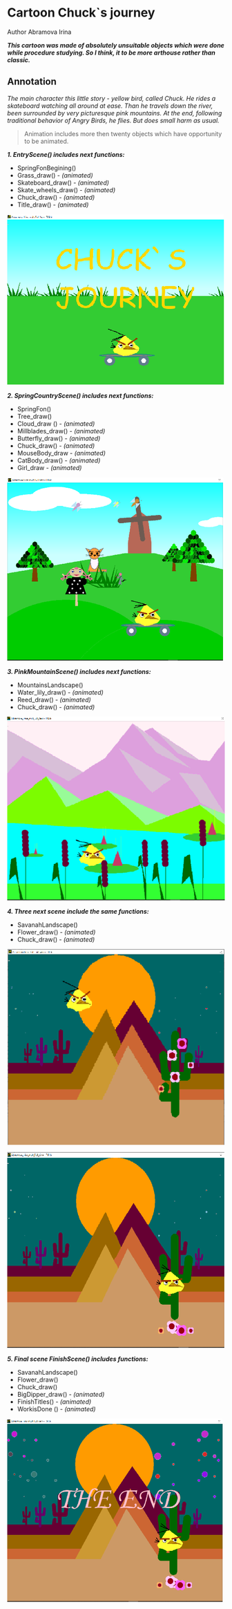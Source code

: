 # Cartoon Chuck`s journey
Author Abramova Irina

***This cartoon was made of absolutely unsuitable objects which were done while procedure studying.
So I think, it to be more arthouse rather than classic.***

## Annotation

*The main character this little story - yellow bird, called Chuck.
He rides a skateboard watching all around at ease.
Than he travels down the river, been surrounded by very picturesque pink mountains.
At the end, following traditional behavior of Angry Birds, he flies.
But does small  harm  as usual.*

>Animation includes more then twenty objects which have opportunity to be animated.

***1. EntryScene() includes next functions:***
- SpringFonBegining()
- Grass_draw() - *(animated)*
- Skateboard_draw() - *(animated)*
- Skate_wheels_draw() - *(animated)*
- Chuck_draw() - *(animated)*
- Title_draw() - *(animated)*

![EntryScene](https://github.com/AbraCobra/Cartoon_Chuck_journey/blob/main/PICTURES/EntryScene.png)

***2. SpringCountryScene() includes next functions:***
- SpringFon()
- Tree_draw()
- Cloud_draw ()  - *(animated)*
- Millblades_draw() - *(animated)*
- Butterfly_draw()  - *(animated)*
- Chuck_draw() - *(animated)*
- MouseBody_draw - *(animated)*
- CatBody_draw() - *(animated)*
- Girl_draw - *(animated)*

![SpringCountryScene](https://github.com/AbraCobra/Cartoon_Chuck_journey/blob/main/PICTURES/SpringCountryScene.png)

***3. PinkMountainScene() includes next functions:***
- MountainsLandscape()
- Water_lily_draw() - *(animated)*  
- Reed_draw()   - *(animated)*
- Chuck_draw() - *(animated)*

![PinkMountainScene](https://github.com/AbraCobra/Cartoon_Chuck_journey/blob/main/PICTURES/PinkMountainScene.png)

***4. Three next scene include the same functions:***
- SavanahLandscape()
- Flower_draw()  - *(animated)*
- Chuck_draw()  - *(animated)*

![NightSavanahScene](https://github.com/AbraCobra/Cartoon_Chuck_journey/blob/main/PICTURES/NightSavanahScene.png)


![NightSavanahSceneEndFalling](https://github.com/AbraCobra/Cartoon_Chuck_journey/blob/main/PICTURES/NightSavanahSceneEndFalling.png)

***5. Final scene FinishScene()
includes functions:***
- SavanahLandscape()
- Flower_draw()
- Chuck_draw()
- BigDipper_draw() - *(animated)*
- FinishTitles() - *(animated)*
- WorkisDone () - *(animated)*

![FinishScene](https://github.com/AbraCobra/Cartoon_Chuck_journey/blob/main/PICTURES/FinalScene.png)
